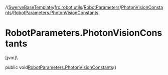 //[SwerveBaseTemplate](../../../../index.md)/[frc.robot.utils](../../index.md)/[RobotParameters](../index.md)/[PhotonVisionConstants](index.md)/[RobotParameters.PhotonVisionConstants](-robot-parameters.-photon-vision-constants.md)

# RobotParameters.PhotonVisionConstants

[jvm]\

public void[RobotParameters.PhotonVisionConstants](-robot-parameters.-photon-vision-constants.md)()
